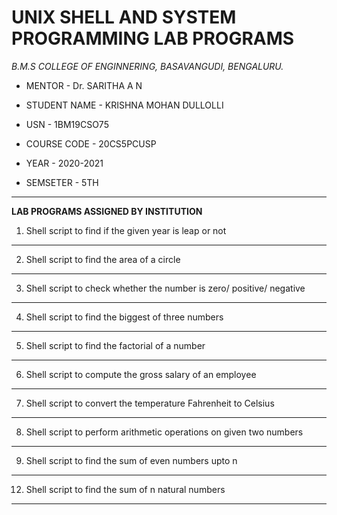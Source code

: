 # UNIX SHELL AND SYSTEM PROGRAMMING LAB PROGRAMS





*B.M.S COLLEGE OF ENGINNERING, BASAVANGUDI, BENGALURU.*

* MENTOR - Dr. SARITHA A N

* STUDENT NAME - KRISHNA MOHAN DULLOLLI

* USN - 1BM19CSO75

* COURSE CODE - 20CS5PCUSP

* YEAR - 2020-2021

* SEMSETER - 5TH


************************************************************************







******LAB PROGRAMS ASSIGNED BY INSTITUTION******










1) Shell script to find if the given year is leap or not

----------------------------------------------------------------------------------------------------

2) Shell script to find the area of a circle 

----------------------------------------------------------------------------------------------------

3) Shell script to check whether the number is zero/ positive/ negative

----------------------------------------------------------------------------------------------------

4) Shell script to find the biggest of three numbers

----------------------------------------------------------------------------------------------------
5) Shell script to find the factorial of a number

----------------------------------------------------------------------------------------------------
6) Shell script to compute the gross salary of an employee

----------------------------------------------------------------------------------------------------
7) Shell script to convert the temperature Fahrenheit to Celsius 

----------------------------------------------------------------------------------------------------

8) Shell script to perform arithmetic operations on given two numbers


----------------------------------------------------------------------------------------------------
9) Shell script to find the sum of even numbers upto n

----------------------------------------------------------------------------------------------------
12) Shell script to find the sum of n natural numbers
 
 
----------------------------------------------------------------------------------------------------
